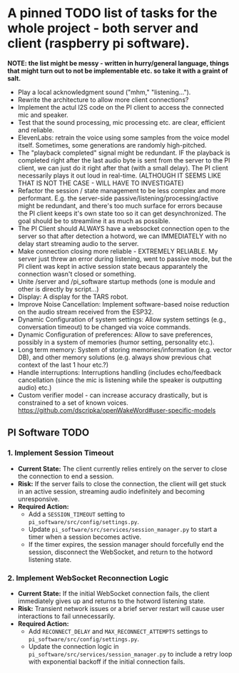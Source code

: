 # A pinned TODO list of tasks for the whole project - both server and client (raspberry pi software).

**NOTE: the list might be messy - written in hurry/general language, things that might turn out to not be implementable etc. so take it with a graint of salt.**

- Play a local acknowledgment sound ("mhm," "listening...").
- Rewrite the architecture to allow more client connections?
- Implement the actul I2S code on the PI client to access the connected mic and speaker.
- Test that the sound processing, mic processing etc. are clear, efficient and reliable.
- ElevenLabs: retrain the voice using some samples from the voice model itself. Sometimes, some generations are randomly high-pitched.
- The "playback completed" signal might be redundant. IF the playback is completed right after the last audio byte is sent from the server to the PI client, we can just do it right after that (with a small delay). The PI client necessarily plays it out loud in real-time. (ALTHOUGH IT SEEMS LIKE THAT IS NOT THE CASE - WILL HAVE TO INVESTIGATE)
- Refactor the session / state management to be less complex and more performant. E.g. the server-side passive/listening/processing/active might
  be redundant, and there's too much surface for errors because the PI client keeps it's own state too so it can get desynchronized. The goal should be
  to streamline it as much as possible.
- The PI Client should ALWAYS have a websocket connection open to the server so that after detection a hotword, we can IMMEDIATELY with no delay start streaming audio to the server.
- Make connection closing more reliable - EXTREMELY RELIABLE. My server just threw an error during listening, went to passive mode, but the PI client was kept in active session state becaus apparantely the connection wasn't closed or something.
- Unite /server and /pi_software startup methods (one is module and other is directly by script...)
- Display: A display for the TARS robot.
- Improve Noise Cancellation: Implement software-based noise reduction on the audio stream received from the ESP32.
- Dynamic Configuration of system settings: Allow system settings (e.g., conversation timeout) to be changed via voice commands.
- Dynamic Configuration of preferences: Allow to save preferences, possibly in a system of memories (humor setting, personality etc.).
- Long term memory: System of storing memories/information (e.g. vector DB), and other memory solutions (e.g. always show previous chat context of the last 1 hour etc.?)
- Handle interruptions: Interruptions handling (includes echo/feedback cancellation (since the mic is listening while the speaker is outputting audio) etc.)
- Custom verifier model - can increase accuracy drastically, but is constrained to a set of known voices. https://github.com/dscripka/openWakeWord#user-specific-models
## PI Software TODO

### 1. Implement Session Timeout

- **Current State:** The client currently relies entirely on the server to close the connection to end a session.
- **Risk:** If the server fails to close the connection, the client will get stuck in an active session, streaming audio indefinitely and becoming unresponsive.
- **Required Action:**
  - Add a `SESSION_TIMEOUT` setting to `pi_software/src/config/settings.py`.
  - Update `pi_software/src/services/session_manager.py` to start a timer when a session becomes active.
  - If the timer expires, the session manager should forcefully end the session, disconnect the WebSocket, and return to the hotword listening state.

### 2. Implement WebSocket Reconnection Logic

- **Current State:** If the initial WebSocket connection fails, the client immediately gives up and returns to the hotword listening state.
- **Risk:** Transient network issues or a brief server restart will cause user interactions to fail unnecessarily.
- **Required Action:**
  - Add `RECONNECT_DELAY` and `MAX_RECONNECT_ATTEMPTS` settings to `pi_software/src/config/settings.py`.
  - Update the connection logic in `pi_software/src/services/session_manager.py` to include a retry loop with exponential backoff if the initial connection fails.
